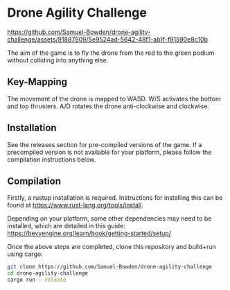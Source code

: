 # Drone Agility Challenge


https://github.com/Samuel-Bowden/drone-agility-challenge/assets/91887909/5e9524ad-5642-48f1-ab1f-f91590e8c10b

The aim of the game is to fly the drone from the red to the green podium without colliding into anything else.

## Key-Mapping

The movement of the drone is mapped to WASD. W/S activates the bottom and top thrusters. A/D rotates the drone anti-clockwise and clockwise.

## Installation

See the releases section for pre-compiled versions of the game. If a precompiled version is not available for your platform, please follow the compilation instructions below.

## Compilation

Firstly, a rustup installation is required. Instructions for installing this can be found at https://www.rust-lang.org/tools/install.

Depending on your platform, some other dependencies may need to be installed, which are detailed in this guide:
https://bevyengine.org/learn/book/getting-started/setup/

Once the above steps are completed, clone this repository and build+run using cargo:
```bash
git clone https://github.com/Samuel-Bowden/drone-agility-challenge
cd drone-agility-challenge
cargo run --release
```
